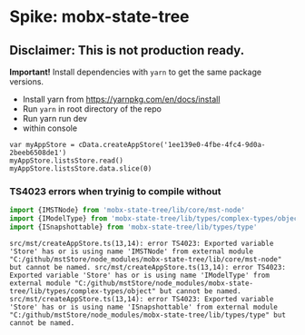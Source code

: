 # Spike: mobx-state-tree
## Disclaimer: This is not production ready.

**Important!** Install dependencies with `yarn` to get the same package versions.
* Install yarn from https://yarnpkg.com/en/docs/install
* Run `yarn` in root directory of the repo
* Run yarn run dev
* within console
```
var myAppStore = cData.createAppStore('1ee139e0-4fbe-4fc4-9d0a-2beeb6508de1')
myAppStore.listsStore.read()
myAppStore.listsStore.data.slice(0)
```

### TS4023 errors when tryinig to compile without
```javascript
import {IMSTNode} from 'mobx-state-tree/lib/core/mst-node'
import {IModelType} from 'mobx-state-tree/lib/types/complex-types/object'
import {ISnapshottable} from 'mobx-state-tree/lib/types/type'
```


`src/mst/createAppStore.ts(13,14): error TS4023: Exported variable 'Store' has or is using name 'IMSTNode' from external module "C:/github/mstStore/node_modules/mobx-state-tree/lib/core/mst-node" but cannot be named.
src/mst/createAppStore.ts(13,14): error TS4023: Exported variable 'Store' has or is using name 'IModelType' from external module "C:/github/mstStore/node_modules/mobx-state-tree/lib/types/complex-types/object" but cannot be named.
src/mst/createAppStore.ts(13,14): error TS4023: Exported variable 'Store' has or is using name 'ISnapshottable' from external module "C:/github/mstStore/node_modules/mobx-state-tree/lib/types/type" but cannot be named.`